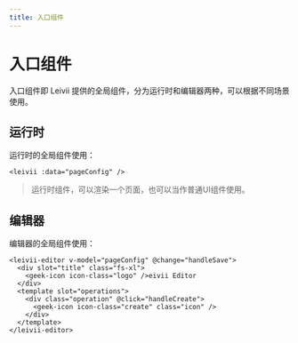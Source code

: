 ```yaml
---
title: 入口组件
---
```


# 入口组件

入口组件即 Leivii 提供的全局组件，分为运行时和编辑器两种，可以根据不同场景使用。

## 运行时

运行时的全局组件使用：

```vue
<leivii :data="pageConfig" />
```

> 运行时组件，可以渲染一个页面，也可以当作普通UI组件使用。

## 编辑器

编辑器的全局组件使用：

```vue
<leivii-editor v-model="pageConfig" @change="handleSave">
  <div slot="title" class="fs-xl">
    <geek-icon icon-class="logo" />eivii Editor
  </div>
  <template slot="operations">
    <div class="operation" @click="handleCreate">
      <geek-icon icon-class="create" class="icon" />
    </div>
  </template>
</leivii-editor>
```
